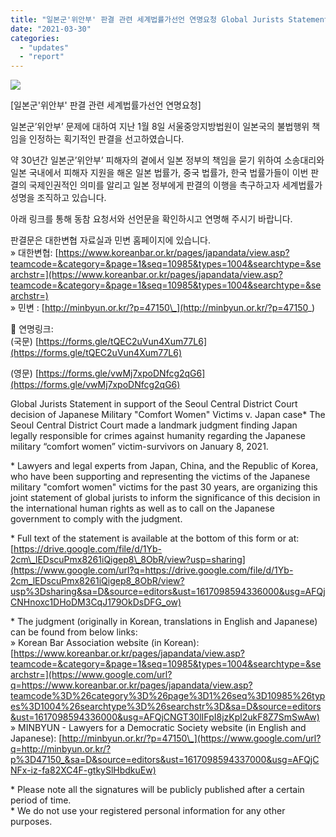 ```yaml
---
title: "일본군'위안부' 판결 관련 세계법률가선언 연명요청 Global Jurists Statement in support of the Seoul Central District Court decision of Japanese Military \"Comfort Women\" Victims v. Japan case"
date: "2021-03-30"
categories: 
  - "updates"
  - "report"
---
```


![](https://womenandwar.net/kr/wp-content/uploads/2021/03/photo_2021-03-30_16-54-08-1024x538.jpg)

\[일본군'위안부' 판결 관련 세계법률가선언 연명요청\]

일본군’위안부’ 문제에 대하여 지난 1월 8일 서울중앙지방법원이 일본국의 불법행위 책임을 인정하는 획기적인 판결을 선고하였습니다.

약 30년간 일본군’위안부’ 피해자의 곁에서 일본 정부의 책임을 묻기 위하여 소송대리와 일본 국내에서 피해자 지원을 해온 일본 법률가, 중국 법률가, 한국 법률가들이 이번 판결의 국제인권적인 의미를 알리고 일본 정부에게 판결의 이행을 촉구하고자 세계법률가성명을 조직하고 있습니다.

아래 링크를 통해 동참 요청서와 선언문을 확인하시고 연명해 주시기 바랍니다.

판결문은 대한변협 자료실과 민변 홈페이지에 있습니다.  
» 대한변협: [https://www.koreanbar.or.kr/pages/japandata/view.asp?teamcode=&category=&page=1&seq=10985&types=1004&searchtype=&searchstr=](https://www.koreanbar.or.kr/pages/japandata/view.asp?teamcode=&category=&page=1&seq=10985&types=1004&searchtype=&searchstr=)  
» 민변 : [http://minbyun.or.kr/?p=47150\_](http://minbyun.or.kr/?p=47150_)

📝 연명링크:  
(국문) [https://forms.gle/tQEC2uVun4Xum77L6](https://forms.gle/tQEC2uVun4Xum77L6)

(영문) [https://forms.gle/vwMj7xpoDNfcg2qG6](https://forms.gle/vwMj7xpoDNfcg2qG6)

Global Jurists Statement in support of the Seoul Central District Court decision of Japanese Military "Comfort Women" Victims v. Japan case\* The Seoul Central District Court made a landmark judgment finding Japan legally responsible for crimes against humanity regarding the Japanese military “comfort women” victim-survivors on January 8, 2021.

\* Lawyers and legal experts from Japan, China, and the Republic of Korea, who have been supporting and representing the victims of the Japanese military "comfort women" victims for the past 30 years, are organizing this joint statement of global jurists to inform the significance of this decision in the international human rights as well as to call on the Japanese government to comply with the judgment.

\* Full text of the statement is available at the bottom of this form or at:  
[https://drive.google.com/file/d/1Yb-2cm\_lEDscuPmx8261iQigep8\_8ObR/view?usp=sharing](https://www.google.com/url?q=https://drive.google.com/file/d/1Yb-2cm_lEDscuPmx8261iQigep8_8ObR/view?usp%3Dsharing&sa=D&source=editors&ust=1617098594336000&usg=AFQjCNHnoxc1DHoDM3CqJ179OkDsDFG_ow)

\* The judgment (originally in Korean, translations in English and Japanese) can be found from below links:  
» Korean Bar Association website (in Korean): [https://www.koreanbar.or.kr/pages/japandata/view.asp?teamcode=&category=&page=1&seq=10985&types=1004&searchtype=&searchstr=](https://www.google.com/url?q=https://www.koreanbar.or.kr/pages/japandata/view.asp?teamcode%3D%26category%3D%26page%3D1%26seq%3D10985%26types%3D1004%26searchtype%3D%26searchstr%3D&sa=D&source=editors&ust=1617098594336000&usg=AFQjCNGT30lIFpI8jzKpl2ukF8Z7SmSwAw)  
» MINBYUN - Lawyers for a Democratic Society website (in English and Japanese): [http://minbyun.or.kr/?p=47150\_](https://www.google.com/url?q=http://minbyun.or.kr/?p%3D47150_&sa=D&source=editors&ust=1617098594337000&usg=AFQjCNFx-iz-fa82XC4F-gtkySlHbdkuEw)

\* Please note all the signatures will be publicly published after a certain period of time.  
\* We do not use your registered personal information for any other purposes.

